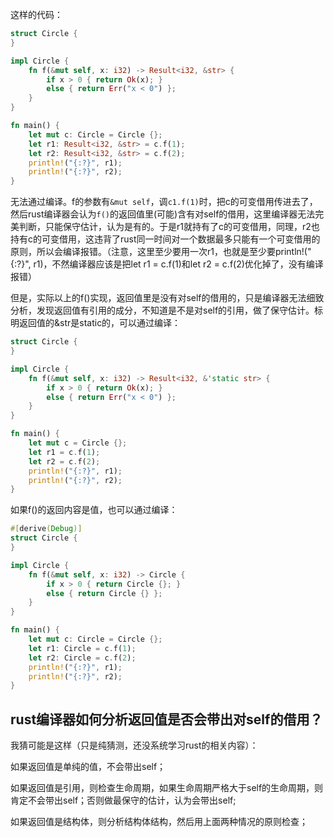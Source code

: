 这样的代码：
```Rust
struct Circle {
}

impl Circle {
    fn f(&mut self, x: i32) -> Result<i32, &str> {
        if x > 0 { return Ok(x); }
        else { return Err("x < 0") };
    }
}

fn main() {
    let mut c: Circle = Circle {};
    let r1: Result<i32, &str> = c.f(1);
    let r2: Result<i32, &str> = c.f(2);
    println!("{:?}", r1);
    println!("{:?}", r2);
}
```
无法通过编译。f的参数有`&mut self`，调`c1.f(1)`时，把c的可变借用传进去了，然后rust编译器会认为`f()`的返回值里(可能)含有对self的借用，这里编译器无法完美判断，只能保守估计，认为是有的。于是r1就持有了c的可变借用，同理，r2也持有c的可变借用，这违背了rust同一时间对一个数据最多只能有一个可变借用的原则，所以会编译报错。（注意，这里至少要用一次r1，也就是至少要println!("{:?}", r1)，不然编译器应该是把let r1 = c.f(1)和let r2 = c.f(2)优化掉了，没有编译报错）

但是，实际以上的f()实现，返回值里是没有对self的借用的，只是编译器无法细致分析，发现返回值有引用的成分，不知道是不是对self的引用，做了保守估计。标明返回值的&str是static的，可以通过编译：
```Rust
struct Circle {
}

impl Circle {
    fn f(&mut self, x: i32) -> Result<i32, &'static str> {
        if x > 0 { return Ok(x); }
        else { return Err("x < 0") };
    }
}

fn main() {
    let mut c = Circle {};
    let r1 = c.f(1);
    let r2 = c.f(2);
    println!("{:?}", r1);
    println!("{:?}", r2);
}
```
如果f()的返回内容是值，也可以通过编译：
```Rust
#[derive(Debug)]
struct Circle {
}

impl Circle {
    fn f(&mut self, x: i32) -> Circle {
        if x > 0 { return Circle {}; }
        else { return Circle {} };
    }
}

fn main() {
    let mut c: Circle = Circle {};
    let r1: Circle = c.f(1);
    let r2: Circle = c.f(2);
    println!("{:?}", r1);
    println!("{:?}", r2);
}
```

## rust编译器如何分析返回值是否会带出对self的借用？
我猜可能是这样（只是纯猜测，还没系统学习rust的相关内容）：

如果返回值是单纯的值，不会带出self；

如果返回值是引用，则检查生命周期，如果生命周期严格大于self的生命周期，则肯定不会带出self；否则做最保守的估计，认为会带出self;

如果返回值是结构体，则分析结构体结构，然后用上面两种情况的原则检查；
